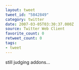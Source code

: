 ```yaml
---
layout: tweet
tweet_id: "5842849"
category: twitter
date: 2007-03-05T03:30:37.000Z
source: Twitter Web Client
favorite_count: 0
retweet_count: 0
tags:
- tweet
---
```


still judging addons...
